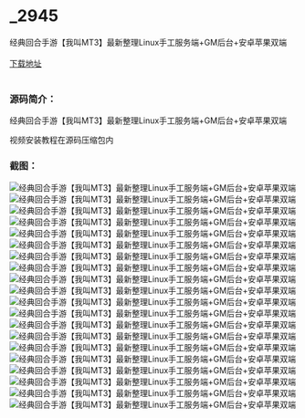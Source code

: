 # _2945
经典回合手游【我叫MT3】最新整理Linux手工服务端+GM后台+安卓苹果双端
<br/></br>
[下载地址](https://www.uuid2.com/2945.html "下载地址")
<br/></br>
<h3>源码简介：</h3>
<p>经典回合手游【我叫MT3】最新整理Linux手工服务端+GM后台+安卓苹果双端<p>
<p>视频安装教程在源码压缩包内<p>
<h3>截图：</h3>
<img src="https://www.uuid2.com/wp-content/uploads/img/202206/9c9eb2a187.jpg" alt="经典回合手游【我叫MT3】最新整理Linux手工服务端+GM后台+安卓苹果双端"><img src="https://www.uuid2.com/wp-content/uploads/img/202206/c703107228.jpg" alt="经典回合手游【我叫MT3】最新整理Linux手工服务端+GM后台+安卓苹果双端"><img src="https://www.uuid2.com/wp-content/uploads/img/202206/c703107970.jpg" alt="经典回合手游【我叫MT3】最新整理Linux手工服务端+GM后台+安卓苹果双端"><img src="https://www.uuid2.com/wp-content/uploads/img/202206/c703107555.jpg" alt="经典回合手游【我叫MT3】最新整理Linux手工服务端+GM后台+安卓苹果双端"><img src="https://www.uuid2.com/wp-content/uploads/img/202206/c703107896.jpg" alt="经典回合手游【我叫MT3】最新整理Linux手工服务端+GM后台+安卓苹果双端"><img src="https://www.uuid2.com/wp-content/uploads/img/202206/c703107393.jpg" alt="经典回合手游【我叫MT3】最新整理Linux手工服务端+GM后台+安卓苹果双端"><img src="https://www.uuid2.com/wp-content/uploads/img/202206/c703107332.jpg" alt="经典回合手游【我叫MT3】最新整理Linux手工服务端+GM后台+安卓苹果双端"><img src="https://www.uuid2.com/wp-content/uploads/img/202206/c703107812.jpg" alt="经典回合手游【我叫MT3】最新整理Linux手工服务端+GM后台+安卓苹果双端"><img src="https://www.uuid2.com/wp-content/uploads/img/202206/498ba8f157.jpg" alt="经典回合手游【我叫MT3】最新整理Linux手工服务端+GM后台+安卓苹果双端"><img src="https://www.uuid2.com/wp-content/uploads/img/202206/498ba8f454.jpg" alt="经典回合手游【我叫MT3】最新整理Linux手工服务端+GM后台+安卓苹果双端"><img src="https://www.uuid2.com/wp-content/uploads/img/202206/498ba8f965.jpg" alt="经典回合手游【我叫MT3】最新整理Linux手工服务端+GM后台+安卓苹果双端"><img src="https://www.uuid2.com/wp-content/uploads/img/202206/498ba8f165.jpg" alt="经典回合手游【我叫MT3】最新整理Linux手工服务端+GM后台+安卓苹果双端"><img src="https://www.uuid2.com/wp-content/uploads/img/202206/498ba8f590.jpg" alt="经典回合手游【我叫MT3】最新整理Linux手工服务端+GM后台+安卓苹果双端"><img src="https://www.uuid2.com/wp-content/uploads/img/202206/498ba8f763.jpg" alt="经典回合手游【我叫MT3】最新整理Linux手工服务端+GM后台+安卓苹果双端"><img src="https://www.uuid2.com/wp-content/uploads/img/202206/498ba8f790.jpg" alt="经典回合手游【我叫MT3】最新整理Linux手工服务端+GM后台+安卓苹果双端"><img src="https://www.uuid2.com/wp-content/uploads/img/202206/64d5e25745.jpg" alt="经典回合手游【我叫MT3】最新整理Linux手工服务端+GM后台+安卓苹果双端"><img src="https://www.uuid2.com/wp-content/uploads/img/202206/64d5e25755.jpg" alt="经典回合手游【我叫MT3】最新整理Linux手工服务端+GM后台+安卓苹果双端"><img src="https://www.uuid2.com/wp-content/uploads/img/202206/64d5e25216.jpg" alt="经典回合手游【我叫MT3】最新整理Linux手工服务端+GM后台+安卓苹果双端"><img src="https://www.uuid2.com/wp-content/uploads/img/202206/64d5e25559.jpg" alt="经典回合手游【我叫MT3】最新整理Linux手工服务端+GM后台+安卓苹果双端"><img src="https://www.uuid2.com/wp-content/uploads/img/202206/64d5e25949.jpg" alt="经典回合手游【我叫MT3】最新整理Linux手工服务端+GM后台+安卓苹果双端">
